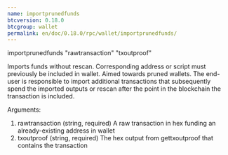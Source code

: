 ```yaml
---
name: importprunedfunds
btcversion: 0.18.0
btcgroup: wallet
permalink: en/doc/0.18.0/rpc/wallet/importprunedfunds/
---
```


importprunedfunds "rawtransaction" "txoutproof"

Imports funds without rescan. Corresponding address or script must previously be included in wallet. Aimed towards pruned wallets. The end-user is responsible to import additional transactions that subsequently spend the imported outputs or rescan after the point in the blockchain the transaction is included.

Arguments:
1. rawtransaction    (string, required) A raw transaction in hex funding an already-existing address in wallet
2. txoutproof        (string, required) The hex output from gettxoutproof that contains the transaction


